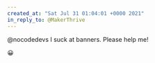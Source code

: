 ```yaml
---
created_at: "Sat Jul 31 01:04:01 +0000 2021"
in_reply_to: @MakerThrive
---
```


@nocodedevs I suck at banners. Please help me! 

😀